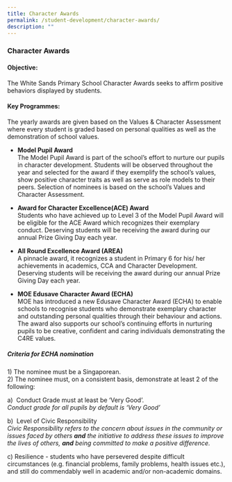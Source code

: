 ```yaml
---
title: Character Awards
permalink: /student-development/character-awards/
description: ""
---
```


### **Character Awards**
#### **Objective:**
The White Sands Primary School Character Awards seeks to affirm positive behaviors displayed by students.

#### **Key Programmes:**
The yearly awards are given based on the Values & Character Assessment where every student is graded based on personal qualities as well as the demonstration of school values.

*   **Model Pupil Award**<br>The Model Pupil Award is part of the school’s effort to nurture our pupils in character development. Students will be observed throughout the year and selected for the award if they exemplify the school’s values, show positive character traits as well as serve as role models to their peers. Selection of nominees is based on the school’s Values and Character Assessment.


*   **Award for Character Excellence(ACE) Award**<br>Students who have achieved up to Level 3 of the Model Pupil Award will be eligible for the ACE Award which recognizes their exemplary conduct. Deserving students will be receiving the award during our annual Prize Giving Day each year.


*   **All Round Excellence Award (AREA)**<br>A pinnacle award, it recognizes a student in Primary 6 for his/ her achievements in academics, CCA and Character Development. Deserving students will be receiving the award during our annual Prize Giving Day each year.

*   **MOE Edusave Character Award (ECHA)**<br>MOE has introduced a new Edusave Character Award (ECHA) to enable schools to recognise students who demonstrate exemplary character and outstanding personal qualities through their behaviour and actions. The award also supports our school’s continuing efforts in nurturing pupils to be creative, confident and caring individuals demonstrating the C4RE values.

##### **Criteria for ECHA nomination**
1\) The nominee must be a Singaporean.<br>
2\) The nominee must, on a consistent basis, demonstrate at least 2 of the following:

a\)  Conduct Grade must at least be ‘Very Good’.<br>
_Conduct grade for all pupils by default is ‘Very Good’_

b\)  Level of Civic Responsibility<br>
_Civic Responsibility refers to the concern about issues in the community or issues faced by others **and** the initiative to address these issues to improve the lives of others, **and** being committed to make a positive difference._

c\) Resilience - students who have persevered despite difficult circumstances (e.g. financial problems, family problems, health issues etc.), and still do commendably well in academic and/or non-academic domains.